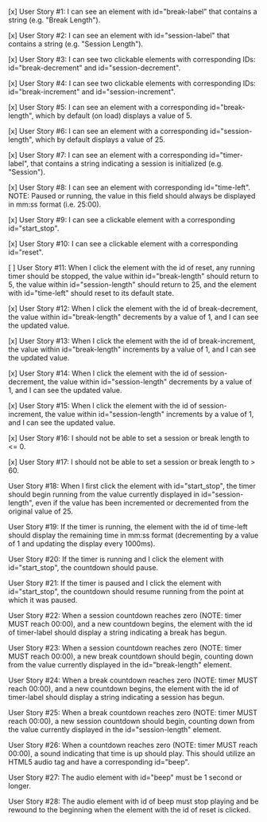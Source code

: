 [x] User Story #1: I can see an element with id="break-label" that contains a string (e.g. "Break Length").

[x] User Story #2: I can see an element with id="session-label" that contains a string (e.g. "Session Length").

[x] User Story #3: I can see two clickable elements with corresponding IDs: id="break-decrement" and id="session-decrement".

[x] User Story #4: I can see two clickable elements with corresponding IDs: id="break-increment" and id="session-increment".

[x] User Story #5: I can see an element with a corresponding id="break-length", which by default (on load) displays a value of 5.

[x] User Story #6: I can see an element with a corresponding id="session-length", which by default displays a value of 25.

[x] User Story #7: I can see an element with a corresponding id="timer-label", that contains a string indicating a session is initialized (e.g. "Session").

[x] User Story #8: I can see an element with corresponding id="time-left". NOTE: Paused or running, the value in this field should always be displayed in mm:ss format (i.e. 25:00).

[x] User Story #9: I can see a clickable element with a corresponding id="start_stop".

[x] User Story #10: I can see a clickable element with a corresponding id="reset".

[ ] User Story #11: When I click the element with the id of reset, any running timer should be stopped, the value within id="break-length" should return to 5, the value within id="session-length" should return to 25, and the element with id="time-left" should reset to its default state.

[x] User Story #12: When I click the element with the id of break-decrement, the value within id="break-length" decrements by a value of 1, and I can see the updated value.

[x] User Story #13: When I click the element with the id of break-increment, the value within id="break-length" increments by a value of 1, and I can see the updated value.

[x] User Story #14: When I click the element with the id of session-decrement, the value within id="session-length" decrements by a value of 1, and I can see the updated value.

[x] User Story #15: When I click the element with the id of session-increment, the value within id="session-length" increments by a value of 1, and I can see the updated value.

[x] User Story #16: I should not be able to set a session or break length to <= 0.

[x] User Story #17: I should not be able to set a session or break length to > 60.

User Story #18: When I first click the element with id="start_stop", the timer should begin running from the value currently displayed in id="session-length", even if the value has been incremented or decremented from the original value of 25.

User Story #19: If the timer is running, the element with the id of time-left should display the remaining time in mm:ss format (decrementing by a value of 1 and updating the display every 1000ms).

User Story #20: If the timer is running and I click the element with id="start_stop", the countdown should pause.

User Story #21: If the timer is paused and I click the element with id="start_stop", the countdown should resume running from the point at which it was paused.

User Story #22: When a session countdown reaches zero (NOTE: timer MUST reach 00:00), and a new countdown begins, the element with the id of timer-label should display a string indicating a break has begun.

User Story #23: When a session countdown reaches zero (NOTE: timer MUST reach 00:00), a new break countdown should begin, counting down from the value currently displayed in the id="break-length" element.

User Story #24: When a break countdown reaches zero (NOTE: timer MUST reach 00:00), and a new countdown begins, the element with the id of timer-label should display a string indicating a session has begun.

User Story #25: When a break countdown reaches zero (NOTE: timer MUST reach 00:00), a new session countdown should begin, counting down from the value currently displayed in the id="session-length" element.

User Story #26: When a countdown reaches zero (NOTE: timer MUST reach 00:00), a sound indicating that time is up should play. This should utilize an HTML5 audio tag and have a corresponding id="beep".

User Story #27: The audio element with id="beep" must be 1 second or longer.

User Story #28: The audio element with id of beep must stop playing and be rewound to the beginning when the element with the id of reset is clicked.
